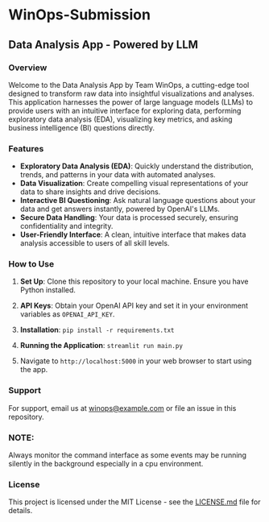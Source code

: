 # WinOps-Submission
## Data Analysis App - Powered by LLM

### Overview
Welcome to the Data Analysis App by Team WinOps, a cutting-edge tool designed to transform raw data into insightful visualizations and analyses. This application harnesses the power of large language models (LLMs) to provide users with an intuitive interface for exploring data, performing exploratory data analysis (EDA), visualizing key metrics, and asking business intelligence (BI) questions directly.

### Features
- **Exploratory Data Analysis (EDA)**: Quickly understand the distribution, trends, and patterns in your data with automated analyses.
- **Data Visualization**: Create compelling visual representations of your data to share insights and drive decisions.
- **Interactive BI Questioning**: Ask natural language questions about your data and get answers instantly, powered by OpenAI's LLMs.
- **Secure Data Handling**: Your data is processed securely, ensuring confidentiality and integrity.
- **User-Friendly Interface**: A clean, intuitive interface that makes data analysis accessible to users of all skill levels.

### How to Use
1. **Set Up**: Clone this repository to your local machine. Ensure you have Python installed.
2. **API Keys**: Obtain your OpenAI API key and set it in your environment variables as `OPENAI_API_KEY`.
3. **Installation**:
`pip install -r requirements.txt`
4. **Running the Application**:
`streamlit run main.py`

5. Navigate to `http://localhost:5000` in your web browser to start using the app.


### Support
For support, email us at winops@example.com or file an issue in this repository.

### NOTE:
Always monitor the command interface as some events may be running silently in the background especially in a cpu environment.

### License
This project is licensed under the MIT License - see the [LICENSE.md](LICENSE.md) file for details.
